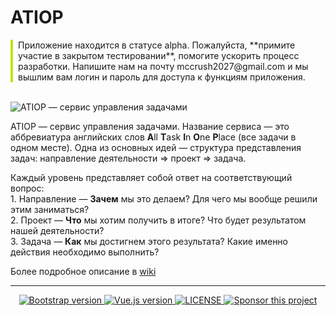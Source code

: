 # ATIOP
<p style="border-left: 4px solid #c0e218; padding-left: 8px;">Приложение находится в статусе alpha. Пожалуйста, **примите участие в закрытом тестировании**, помогите ускорить процесс разработки. Напишите нам на почту mccrush2027@gmail.com и мы вышлим вам логин и пароль для доступа к функциям приложения.</p>
<br>
<img src="https://repository-images.githubusercontent.com/201769959/42f52b00-ff33-11ea-929d-76fccf26bcf9" alt="ATIOP — сервис управления задачами">


<p>
      ATIOP — сервис управления задачами. Название сервиса — это аббревиатура
      английских слов
      <strong>A</strong>ll <strong>T</strong>ask <strong>I</strong>n
      <strong>O</strong>ne <strong>P</strong>lace (все задачи в одном месте).
      Одна из основных идей — структура представления задач: направление
      деятельности &Rightarrow; проект &Rightarrow; задача.
    </p>
    <p>
      Каждый уровень представляет собой ответ на соответствующий вопрос:
      <br />1. Направление — <strong>Зачем</strong> мы это делаем? Для чего мы
      вообще решили этим заниматься? <br />2. Проект — <strong>Что</strong> мы
      хотим получить в итоге? Что будет результатом нашей деятельности? <br />3.
      Задача — <strong>Как</strong> мы достигнем этого результата? Какие именно
      действия необходимо выполнить?
    </p>

Более подробное описание в <a href="https://github.com/mccrush/atiop/wiki" target="_blank" title="Открыть wiki">wiki</a>
<hr>

<p align="center">
   <a href="https://v5.getbootstrap.com/">
    <img src="https://flat.badgen.net/badge/bootstrap/5.0.0-alpha2/7952B3" alt="Bootstrap version" target="_blank">
  </a>
  <a href="https://v3.vuejs.org/">
    <img src="https://flat.badgen.net/badge/vue.js/3.0.0/41B883" alt="Vue.js version" target="_blank">
  </a>
  <a href="https://github.com/mccrush/atiop/blob/master/LICENSE">
    <img src="https://flat.badgen.net/github/license/micromatch/micromatch" alt="LICENSE" target="_blank">
  </a>
  <a href="https://patreon.com/mccrush">
    <img src="https://flat.badgen.net/badge/become/a%20patron/F96854" alt="Sponsor this project" target="_blank">
  </a>
</p>
